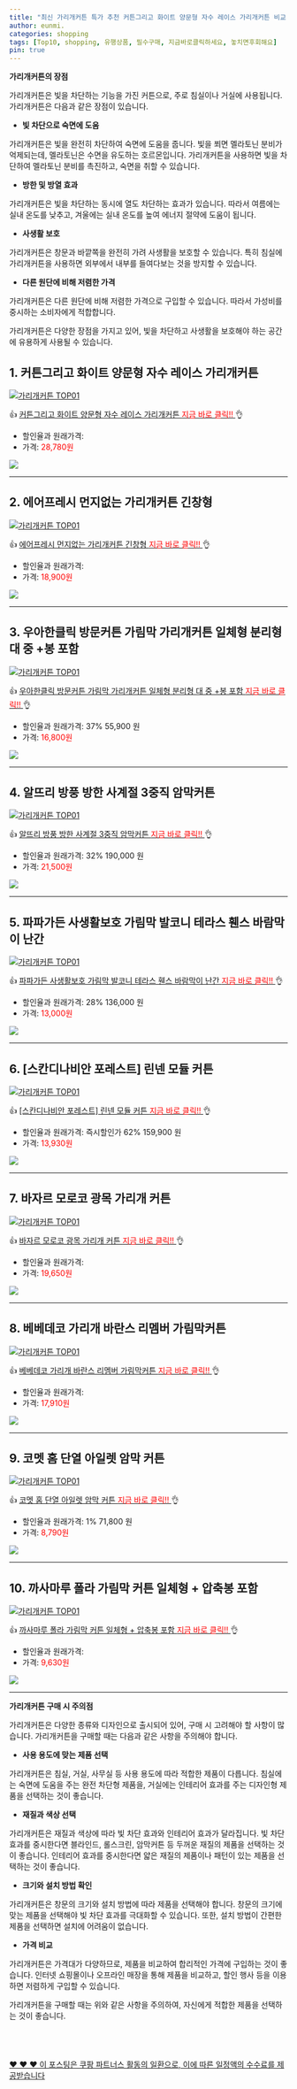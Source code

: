 ```yaml
---
title: "최신 가리개커튼 특가 추천 커튼그리고 화이트 양문형 자수 레이스 가리개커튼 비교 장점"
author: eunmi.
categories: shopping
tags: [Top10, shopping, 유행상품, 필수구매, 지금바로클릭하세요, 놓치면후회해요]
pin: true
---
```

**가리개커튼의 장점**

가리개커튼은 빛을 차단하는 기능을 가진 커튼으로, 주로 침실이나 거실에 사용됩니다. 가리개커튼은 다음과 같은 장점이 있습니다.

* **빛 차단으로 숙면에 도움**

가리개커튼은 빛을 완전히 차단하여 숙면에 도움을 줍니다. 빛을 쬐면 멜라토닌 분비가 억제되는데, 멜라토닌은 수면을 유도하는 호르몬입니다. 가리개커튼을 사용하면 빛을 차단하여 멜라토닌 분비를 촉진하고, 숙면을 취할 수 있습니다.

* **방한 및 방열 효과**

가리개커튼은 빛을 차단하는 동시에 열도 차단하는 효과가 있습니다. 따라서 여름에는 실내 온도를 낮추고, 겨울에는 실내 온도를 높여 에너지 절약에 도움이 됩니다.

* **사생활 보호**

가리개커튼은 창문과 바깥쪽을 완전히 가려 사생활을 보호할 수 있습니다. 특히 침실에 가리개커튼을 사용하면 외부에서 내부를 들여다보는 것을 방지할 수 있습니다.

* **다른 원단에 비해 저렴한 가격**

가리개커튼은 다른 원단에 비해 저렴한 가격으로 구입할 수 있습니다. 따라서 가성비를 중시하는 소비자에게 적합합니다.

가리개커튼은 다양한 장점을 가지고 있어, 빛을 차단하고 사생활을 보호해야 하는 공간에 유용하게 사용될 수 있습니다.

   

## 1. 커튼그리고 화이트 양문형 자수 레이스 가리개커튼

[![가리개커튼 TOP01](https://thumbnail9.coupangcdn.com/thumbnails/remote/230x230ex/image/retail/images/4332988659131674-736b8bb5-b56c-4a64-b460-385ee6b3b0e0.jpg)](https://link.coupang.com/re/AFFSDP?lptag=AF3617701&subid=GithubCoopas&pageKey=6474555848&traceid=V0-153&itemId=14146725932&vendorItemId=81393294220)


👍 [커튼그리고 화이트 양문형 자수 레이스 가리개커튼 <font color=red> 지금 바로 클릭!! </font> ](https://link.coupang.com/re/AFFSDP?lptag=AF3617701&subid=GithubCoopas&pageKey=6474555848&traceid=V0-153&itemId=14146725932&vendorItemId=81393294220) 👌 


- 할인율과 원래가격: 
- 가격: <span style='color:red'>28,780원</span>

[![](/discount_price.png)](https://link.coupang.com/re/AFFSDP?lptag=AF3617701&subid=GithubCoopas&pageKey=6474555848&traceid=V0-153&itemId=14146725932&vendorItemId=81393294220)

---


   

## 2. 에어프레시 먼지없는 가리개커튼 긴창형

[![가리개커튼 TOP01](https://thumbnail7.coupangcdn.com/thumbnails/remote/230x230ex/image/rs_quotation_api/tzqu8cnh/bfa22e9b37f1491185b757c5d6cfe5b4.jpg)](https://link.coupang.com/re/AFFSDP?lptag=AF3617701&subid=GithubCoopas&pageKey=6525262448&traceid=V0-153&itemId=14474076233&vendorItemId=81717371460)


👍 [에어프레시 먼지없는 가리개커튼 긴창형 <font color=red> 지금 바로 클릭!! </font> ](https://link.coupang.com/re/AFFSDP?lptag=AF3617701&subid=GithubCoopas&pageKey=6525262448&traceid=V0-153&itemId=14474076233&vendorItemId=81717371460) 👌 


- 할인율과 원래가격: 
- 가격: <span style='color:red'>18,900원</span>

[![](/discount_price.png)](https://link.coupang.com/re/AFFSDP?lptag=AF3617701&subid=GithubCoopas&pageKey=6525262448&traceid=V0-153&itemId=14474076233&vendorItemId=81717371460)

---


   

## 3. 우아한클릭 방문커튼 가림막 가리개커튼 일체형 분리형 대 중 +봉 포함

[![가리개커튼 TOP01](https://thumbnail10.coupangcdn.com/thumbnails/remote/230x230ex/image/vendor_inventory/e7ae/7cc0c7ee995dea33cf002f81a04c7ec96f8cd6a40de07452fa8c460a74bf.jpg)](https://link.coupang.com/re/AFFSDP?lptag=AF3617701&subid=GithubCoopas&pageKey=6131737253&traceid=V0-153&itemId=11697699088&vendorItemId=80022049417)


👍 [우아한클릭 방문커튼 가림막 가리개커튼 일체형 분리형 대 중 +봉 포함 <font color=red> 지금 바로 클릭!! </font> ](https://link.coupang.com/re/AFFSDP?lptag=AF3617701&subid=GithubCoopas&pageKey=6131737253&traceid=V0-153&itemId=11697699088&vendorItemId=80022049417) 👌 


- 할인율과 원래가격: 37%  55,900   원
- 가격: <span style='color:red'>16,800원</span>

[![](/discount_price.png)](https://link.coupang.com/re/AFFSDP?lptag=AF3617701&subid=GithubCoopas&pageKey=6131737253&traceid=V0-153&itemId=11697699088&vendorItemId=80022049417)

---


   

## 4. 알뜨리 방풍 방한 사계절 3중직 암막커튼

[![가리개커튼 TOP01](https://thumbnail10.coupangcdn.com/thumbnails/remote/230x230ex/image/retail/images/4004753348835084-6b8abd8f-f182-43af-8963-4cb09303519f.jpg)](https://link.coupang.com/re/AFFSDP?lptag=AF3617701&subid=GithubCoopas&pageKey=1079972454&traceid=V0-153&itemId=2031914823&vendorItemId=70031374460)


👍 [알뜨리 방풍 방한 사계절 3중직 암막커튼 <font color=red> 지금 바로 클릭!! </font> ](https://link.coupang.com/re/AFFSDP?lptag=AF3617701&subid=GithubCoopas&pageKey=1079972454&traceid=V0-153&itemId=2031914823&vendorItemId=70031374460) 👌 


- 할인율과 원래가격: 32%  190,000   원
- 가격: <span style='color:red'>21,500원</span>

[![](/discount_price.png)](https://link.coupang.com/re/AFFSDP?lptag=AF3617701&subid=GithubCoopas&pageKey=1079972454&traceid=V0-153&itemId=2031914823&vendorItemId=70031374460)

---


   

## 5. 파파가든 사생활보호 가림막 발코니 테라스 휀스 바람막이 난간

[![가리개커튼 TOP01](https://thumbnail8.coupangcdn.com/thumbnails/remote/230x230ex/image/vendor_inventory/ca15/c8be8442059229a08211e90957ac8e9680aa0c35d2f3866465427a56936b.jpg)](https://link.coupang.com/re/AFFSDP?lptag=AF3617701&subid=GithubCoopas&pageKey=6537019967&traceid=V0-153&itemId=14539681024&vendorItemId=73704837436)


👍 [파파가든 사생활보호 가림막 발코니 테라스 휀스 바람막이 난간 <font color=red> 지금 바로 클릭!! </font> ](https://link.coupang.com/re/AFFSDP?lptag=AF3617701&subid=GithubCoopas&pageKey=6537019967&traceid=V0-153&itemId=14539681024&vendorItemId=73704837436) 👌 


- 할인율과 원래가격: 28%  136,000   원
- 가격: <span style='color:red'>13,000원</span>

[![](/discount_price.png)](https://link.coupang.com/re/AFFSDP?lptag=AF3617701&subid=GithubCoopas&pageKey=6537019967&traceid=V0-153&itemId=14539681024&vendorItemId=73704837436)

---


   

## 6. [스칸디나비안 포레스트] 린넨 모듈 커튼

[![가리개커튼 TOP01](https://thumbnail9.coupangcdn.com/thumbnails/remote/230x230ex/image/vendor_inventory/699a/f451cc37c6cbb6417144c2962fee2e45a479e98ad803e07141295dad3881.jpg)](https://link.coupang.com/re/AFFSDP?lptag=AF3617701&subid=GithubCoopas&pageKey=7243394481&traceid=V0-153&itemId=18409490693&vendorItemId=85551988855)


👍 [[스칸디나비안 포레스트] 린넨 모듈 커튼 <font color=red> 지금 바로 클릭!! </font> ](https://link.coupang.com/re/AFFSDP?lptag=AF3617701&subid=GithubCoopas&pageKey=7243394481&traceid=V0-153&itemId=18409490693&vendorItemId=85551988855) 👌 


- 할인율과 원래가격: 즉시할인가 62%  159,900   원
- 가격: <span style='color:red'>13,930원</span>

[![](/discount_price.png)](https://link.coupang.com/re/AFFSDP?lptag=AF3617701&subid=GithubCoopas&pageKey=7243394481&traceid=V0-153&itemId=18409490693&vendorItemId=85551988855)

---


   

## 7. 바자르 모로코 광목 가리개 커튼

[![가리개커튼 TOP01](https://thumbnail8.coupangcdn.com/thumbnails/remote/230x230ex/image/retail/images/5975020792738250-f7ae3f11-f80b-4ca8-abb1-971513394fbf.jpg)](https://link.coupang.com/re/AFFSDP?lptag=AF3617701&subid=GithubCoopas&pageKey=6474831005&traceid=V0-153&itemId=14148614721&vendorItemId=81395162503)


👍 [바자르 모로코 광목 가리개 커튼 <font color=red> 지금 바로 클릭!! </font> ](https://link.coupang.com/re/AFFSDP?lptag=AF3617701&subid=GithubCoopas&pageKey=6474831005&traceid=V0-153&itemId=14148614721&vendorItemId=81395162503) 👌 


- 할인율과 원래가격: 
- 가격: <span style='color:red'>19,650원</span>

[![](/discount_price.png)](https://link.coupang.com/re/AFFSDP?lptag=AF3617701&subid=GithubCoopas&pageKey=6474831005&traceid=V0-153&itemId=14148614721&vendorItemId=81395162503)

---


   

## 8. 베베데코 가리개 바란스 리멤버 가림막커튼

[![가리개커튼 TOP01](https://thumbnail8.coupangcdn.com/thumbnails/remote/230x230ex/image/retail/images/4187035754581937-d5b31a68-78e4-4e8a-94c1-39e124e06758.jpg)](https://link.coupang.com/re/AFFSDP?lptag=AF3617701&subid=GithubCoopas&pageKey=1715825283&traceid=V0-153&itemId=2920505507&vendorItemId=70909174782)


👍 [베베데코 가리개 바란스 리멤버 가림막커튼 <font color=red> 지금 바로 클릭!! </font> ](https://link.coupang.com/re/AFFSDP?lptag=AF3617701&subid=GithubCoopas&pageKey=1715825283&traceid=V0-153&itemId=2920505507&vendorItemId=70909174782) 👌 


- 할인율과 원래가격: 
- 가격: <span style='color:red'>17,910원</span>

[![](/discount_price.png)](https://link.coupang.com/re/AFFSDP?lptag=AF3617701&subid=GithubCoopas&pageKey=1715825283&traceid=V0-153&itemId=2920505507&vendorItemId=70909174782)

---


   

## 9. 코멧 홈 단열 아일렛 암막 커튼

[![가리개커튼 TOP01](https://thumbnail10.coupangcdn.com/thumbnails/remote/230x230ex/image/retail/images/1433676983295342-be6df8c7-87c9-432f-af88-8b4d16f307fa.jpg)](https://link.coupang.com/re/AFFSDP?lptag=AF3617701&subid=GithubCoopas&pageKey=180352941&traceid=V0-153&itemId=19493476347&vendorItemId=86603117076)


👍 [코멧 홈 단열 아일렛 암막 커튼 <font color=red> 지금 바로 클릭!! </font> ](https://link.coupang.com/re/AFFSDP?lptag=AF3617701&subid=GithubCoopas&pageKey=180352941&traceid=V0-153&itemId=19493476347&vendorItemId=86603117076) 👌 


- 할인율과 원래가격: 1%  71,800   원
- 가격: <span style='color:red'>8,790원</span>

[![](/discount_price.png)](https://link.coupang.com/re/AFFSDP?lptag=AF3617701&subid=GithubCoopas&pageKey=180352941&traceid=V0-153&itemId=19493476347&vendorItemId=86603117076)

---


   

## 10. 까사마루 폴라 가림막 커튼 일체형 + 압축봉 포함

[![가리개커튼 TOP01](https://thumbnail8.coupangcdn.com/thumbnails/remote/230x230ex/image/rs_quotation_api/mdk6y8mo/7377fc98ac6a488abd49a801701aba49.jpg)](https://link.coupang.com/re/AFFSDP?lptag=AF3617701&subid=GithubCoopas&pageKey=7048247251&traceid=V0-153&itemId=17447117898&vendorItemId=84615654081)


👍 [까사마루 폴라 가림막 커튼 일체형 + 압축봉 포함 <font color=red> 지금 바로 클릭!! </font> ](https://link.coupang.com/re/AFFSDP?lptag=AF3617701&subid=GithubCoopas&pageKey=7048247251&traceid=V0-153&itemId=17447117898&vendorItemId=84615654081) 👌 


- 할인율과 원래가격: 
- 가격: <span style='color:red'>9,630원</span>

[![](/discount_price.png)](https://link.coupang.com/re/AFFSDP?lptag=AF3617701&subid=GithubCoopas&pageKey=7048247251&traceid=V0-153&itemId=17447117898&vendorItemId=84615654081)

---
**가리개커튼 구매 시 주의점**

가리개커튼은 다양한 종류와 디자인으로 출시되어 있어, 구매 시 고려해야 할 사항이 많습니다. 가리개커튼을 구매할 때는 다음과 같은 사항을 주의해야 합니다.

* **사용 용도에 맞는 제품 선택**

가리개커튼은 침실, 거실, 사무실 등 사용 용도에 따라 적합한 제품이 다릅니다. 침실에는 숙면에 도움을 주는 완전 차단형 제품을, 거실에는 인테리어 효과를 주는 디자인형 제품을 선택하는 것이 좋습니다.

* **재질과 색상 선택**

가리개커튼은 재질과 색상에 따라 빛 차단 효과와 인테리어 효과가 달라집니다. 빛 차단 효과를 중시한다면 블라인드, 롤스크린, 암막커튼 등 두꺼운 재질의 제품을 선택하는 것이 좋습니다. 인테리어 효과를 중시한다면 얇은 재질의 제품이나 패턴이 있는 제품을 선택하는 것이 좋습니다.

* **크기와 설치 방법 확인**

가리개커튼은 창문의 크기와 설치 방법에 따라 제품을 선택해야 합니다. 창문의 크기에 맞는 제품을 선택해야 빛 차단 효과를 극대화할 수 있습니다. 또한, 설치 방법이 간편한 제품을 선택하면 설치에 어려움이 없습니다.

* **가격 비교**

가리개커튼은 가격대가 다양하므로, 제품을 비교하여 합리적인 가격에 구입하는 것이 좋습니다. 인터넷 쇼핑몰이나 오프라인 매장을 통해 제품을 비교하고, 할인 행사 등을 이용하면 저렴하게 구입할 수 있습니다.

가리개커튼을 구매할 때는 위와 같은 사항을 주의하여, 자신에게 적합한 제품을 선택하는 것이 좋습니다.<br><br><br><br><br> [ ❤ ❤ ❤ 이 포스팅은 쿠팡 파트너스 활동의 일환으로, 이에 따른 일정액의 수수료를 제공받습니다](https://link.coupang.com/a/bcEFyh)